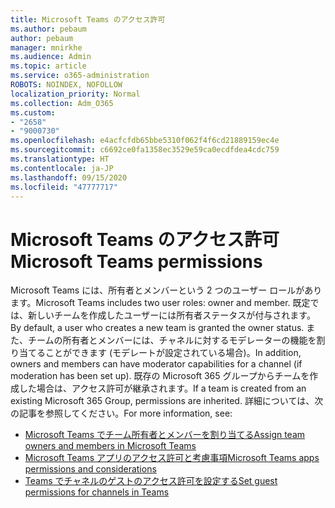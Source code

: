 ```yaml
---
title: Microsoft Teams のアクセス許可
ms.author: pebaum
author: pebaum
manager: mnirkhe
ms.audience: Admin
ms.topic: article
ms.service: o365-administration
ROBOTS: NOINDEX, NOFOLLOW
localization_priority: Normal
ms.collection: Adm_O365
ms.custom:
- "2658"
- "9000730"
ms.openlocfilehash: e4acfcfdb65bbe5310f062f4f6cd21889159ec4e
ms.sourcegitcommit: c6692ce0fa1358ec3529e59ca0ecdfdea4cdc759
ms.translationtype: HT
ms.contentlocale: ja-JP
ms.lasthandoff: 09/15/2020
ms.locfileid: "47777717"
---
```

# <a name="microsoft-teams-permissions"></a><span data-ttu-id="67090-102">Microsoft Teams のアクセス許可</span><span class="sxs-lookup"><span data-stu-id="67090-102">Microsoft Teams permissions</span></span>

<span data-ttu-id="67090-103">Microsoft Teams には、所有者とメンバーという 2 つのユーザー ロールがあります。</span><span class="sxs-lookup"><span data-stu-id="67090-103">Microsoft Teams includes two user roles: owner and member.</span></span> <span data-ttu-id="67090-104">既定では、新しいチームを作成したユーザーには所有者ステータスが付与されます。</span><span class="sxs-lookup"><span data-stu-id="67090-104">By default, a user who creates a new team is granted the owner status.</span></span> <span data-ttu-id="67090-105">また、チームの所有者とメンバーには、チャネルに対するモデレーターの機能を割り当てることができます (モデレートが設定されている場合)。</span><span class="sxs-lookup"><span data-stu-id="67090-105">In addition, owners and members can have moderator capabilities for a channel (if moderation has been set up).</span></span> <span data-ttu-id="67090-106">既存の Microsoft 365 グループからチームを作成した場合は、アクセス許可が継承されます。</span><span class="sxs-lookup"><span data-stu-id="67090-106">If a team is created from an existing Microsoft 365 Group, permissions are inherited.</span></span> <span data-ttu-id="67090-107">詳細については、次の記事を参照してください。</span><span class="sxs-lookup"><span data-stu-id="67090-107">For more information, see:</span></span>

- [<span data-ttu-id="67090-108">Microsoft Teams でチーム所有者とメンバーを割り当てる</span><span class="sxs-lookup"><span data-stu-id="67090-108">Assign team owners and members in Microsoft Teams</span></span>](https://docs.microsoft.com/microsoftteams/assign-roles-permissions)
- [<span data-ttu-id="67090-109">Microsoft Teams アプリのアクセス許可と考慮事項</span><span class="sxs-lookup"><span data-stu-id="67090-109">Microsoft Teams apps permissions and considerations</span></span>](https://docs.microsoft.com/microsoftteams/app-permissions)
- [<span data-ttu-id="67090-110">Teams でチャネルのゲストのアクセス許可を設定する</span><span class="sxs-lookup"><span data-stu-id="67090-110">Set guest permissions for channels in Teams</span></span>](https://support.office.com/article/4756c468-2746-4bfd-a582-736d55fcc169)
